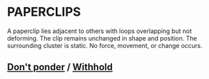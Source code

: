 # PAPERCLIPS

A paperclip lies adjacent to others with loops overlapping but not deforming. The clip remains unchanged in shape and position. The surrounding cluster is static. No force, movement, or change occurs.

## [Don't ponder](page-21bb05dfa2fd47c4) / [Withhold](page-ac2e61e27912873b)
